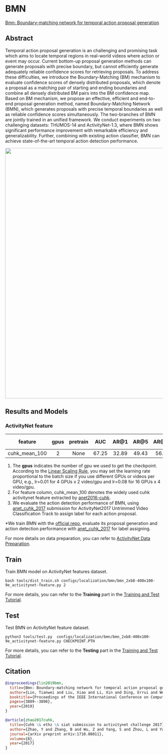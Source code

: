 # BMN

[Bmn: Boundary-matching network for temporal action proposal generation](https://openaccess.thecvf.com/content_ICCV_2019/html/Lin_BMN_Boundary-Matching_Network_for_Temporal_Action_Proposal_Generation_ICCV_2019_paper.html)

<!-- [ALGORITHM] -->

## Abstract

<!-- [ABSTRACT] -->

Temporal action proposal generation is an challenging and promising task which aims to locate temporal regions in real-world videos where action or event may occur. Current bottom-up proposal generation methods can generate proposals with precise boundary, but cannot efficiently generate adequately reliable confidence scores for retrieving proposals. To address these difficulties, we introduce the Boundary-Matching (BM) mechanism to evaluate confidence scores of densely distributed proposals, which denote a proposal as a matching pair of starting and ending boundaries and combine all densely distributed BM pairs into the BM confidence map. Based on BM mechanism, we propose an effective, efficient and end-to-end proposal generation method, named Boundary-Matching Network (BMN), which generates proposals with precise temporal boundaries as well as reliable confidence scores simultaneously. The two-branches of BMN are jointly trained in an unified framework. We conduct experiments on two challenging datasets: THUMOS-14 and ActivityNet-1.3, where BMN shows significant performance improvement with remarkable efficiency and generalizability. Further, combining with existing action classifier, BMN can achieve state-of-the-art temporal action detection performance.

<!-- [IMAGE] -->

<div align=center>
<img src="https://user-images.githubusercontent.com/34324155/143016479-2ca7e8b6-a17b-4a4c-b4c9-ae731935cd91.png" width="800"/>
</div>

## Results and Models

### ActivityNet feature

|    feature    | gpus | pretrain |  AUC  | AR@1  | AR@5  | AR@10 | AR@100 | gpu_mem(M) | iter time(s) |                    config                    |                    ckpt                    |                    log                    |
| :-----------: | :--: | :------: | :---: | :---: | :---: | :---: | :----: | :--------: | :----------: | :------------------------------------------: | :----------------------------------------: | :---------------------------------------: |
| cuhk_mean_100 |  2   |   None   | 67.25 | 32.89 | 49.43 | 56.64 | 75.29  |    5412    |      -       | [config](/configs/localization/bmn/bmn_2xb8-400x100-9e_activitynet-feature.py) | [ckpt](https://download.openmmlab.com/mmaction/v1.0/localization/bmn/bmn_2xb8-400x100-9e_activitynet-feature_20220908-79f92857.pth) | [log](https://download.openmmlab.com/mmaction/v1.0/localization/bmn/bmn_2xb8-400x100-9e_activitynet-feature.log) |

1. The **gpus** indicates the number of gpu we used to get the checkpoint.
   According to the [Linear Scaling Rule](https://arxiv.org/abs/1706.02677), you may set the learning rate proportional to the batch size if you use different GPUs or videos per GPU,
   e.g., lr=0.01 for 4 GPUs x 2 video/gpu and lr=0.08 for 16 GPUs x 4 video/gpu.
2. For feature column, cuhk_mean_100 denotes the widely used cuhk activitynet feature extracted by [anet2016-cuhk](https://github.com/yjxiong/anet2016-cuhk).
3. We evaluate the action detection performance of BMN, using  [anet_cuhk_2017](https://download.openmmlab.com/mmaction/localization/cuhk_anet17_pred.json) submission for ActivityNet2017 Untrimmed Video Classification Track to assign label for each action proposal.

\*We train BMN with the [official repo](https://github.com/JJBOY/BMN-Boundary-Matching-Network), evaluate its proposal generation and action detection performance with [anet_cuhk_2017](https://download.openmmlab.com/mmaction/localization/cuhk_anet17_pred.json) for label assigning.

For more details on data preparation, you can refer to [ActivityNet Data Preparation](/tools/data/activitynet/README.md).

## Train

Train BMN model on ActivityNet features dataset.

```shell
bash tools/dist_train.sh configs/localization/bmn/bmn_2xb8-400x100-9e_activitynet-feature.py 2
```

For more details, you can refer to the **Training** part in the [Training and Test Tutorial](/docs/en/user_guides/4_train_test.md).

## Test

Test BMN on ActivityNet feature dataset.

```shell
python3 tools/test.py  configs/localization/bmn/bmn_2xb8-400x100-9e_activitynet-feature.py CHECKPOINT.PTH
```

For more details, you can refer to the **Testing** part in the [Training and Test Tutorial](/docs/en/user_guides/4_train_test.md).

## Citation

```BibTeX
@inproceedings{lin2019bmn,
  title={Bmn: Boundary-matching network for temporal action proposal generation},
  author={Lin, Tianwei and Liu, Xiao and Li, Xin and Ding, Errui and Wen, Shilei},
  booktitle={Proceedings of the IEEE International Conference on Computer Vision},
  pages={3889--3898},
  year={2019}
}
```

<!-- [DATASET] -->

```BibTeX
@article{zhao2017cuhk,
  title={Cuhk \& ethz \& siat submission to activitynet challenge 2017},
  author={Zhao, Y and Zhang, B and Wu, Z and Yang, S and Zhou, L and Yan, S and Wang, L and Xiong, Y and Lin, D and Qiao, Y and others},
  journal={arXiv preprint arXiv:1710.08011},
  volume={8},
  year={2017}
}
```
